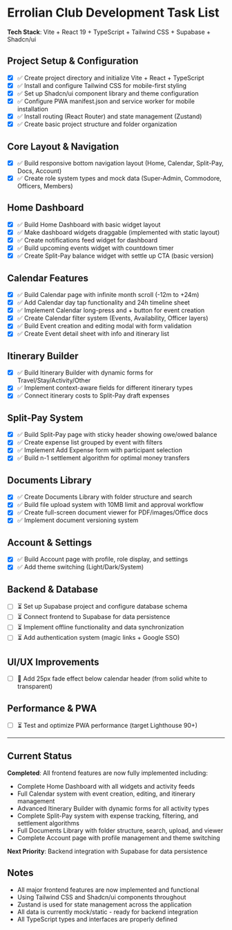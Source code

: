 # Errolian Club Development Task List

**Tech Stack**: Vite + React 19 + TypeScript + Tailwind CSS + Supabase + Shadcn/ui

## Project Setup & Configuration
- [x] ✅ Create project directory and initialize Vite + React + TypeScript
- [x] ✅ Install and configure Tailwind CSS for mobile-first styling
- [x] ✅ Set up Shadcn/ui component library and theme configuration
- [x] ✅ Configure PWA manifest.json and service worker for mobile installation
- [x] ✅ Install routing (React Router) and state management (Zustand)
- [x] ✅ Create basic project structure and folder organization

## Core Layout & Navigation
- [x] ✅ Build responsive bottom navigation layout (Home, Calendar, Split-Pay, Docs, Account)
- [x] ✅ Create role system types and mock data (Super-Admin, Commodore, Officers, Members)

## Home Dashboard
- [x] ✅ Build Home Dashboard with basic widget layout
- [x] ✅ Make dashboard widgets draggable (implemented with static layout)
- [x] ✅ Create notifications feed widget for dashboard
- [x] ✅ Build upcoming events widget with countdown timer
- [x] ✅ Create Split-Pay balance widget with settle up CTA (basic version)

## Calendar Features
- [x] ✅ Build Calendar page with infinite month scroll (-12m to +24m)
- [x] ✅ Add Calendar day tap functionality and 24h timeline sheet
- [x] ✅ Implement Calendar long-press and + button for event creation
- [x] ✅ Create Calendar filter system (Events, Availability, Officer layers)
- [x] ✅ Build Event creation and editing modal with form validation
- [x] ✅ Create Event detail sheet with info and itinerary list

## Itinerary Builder
- [x] ✅ Build Itinerary Builder with dynamic forms for Travel/Stay/Activity/Other
- [x] ✅ Implement context-aware fields for different itinerary types
- [x] ✅ Connect itinerary costs to Split-Pay draft expenses

## Split-Pay System
- [x] ✅ Build Split-Pay page with sticky header showing owe/owed balance
- [x] ✅ Create expense list grouped by event with filters
- [x] ✅ Implement Add Expense form with participant selection
- [x] ✅ Build n-1 settlement algorithm for optimal money transfers

## Documents Library
- [x] ✅ Create Documents Library with folder structure and search
- [x] ✅ Build file upload system with 10MB limit and approval workflow
- [x] ✅ Create full-screen document viewer for PDF/images/Office docs
- [x] ✅ Implement document versioning system

## Account & Settings
- [x] ✅ Build Account page with profile, role display, and settings
- [x] ✅ Add theme switching (Light/Dark/System)

## Backend & Database
- [ ] ⏳ Set up Supabase project and configure database schema
- [ ] ⏳ Connect frontend to Supabase for data persistence
- [ ] ⏳ Implement offline functionality and data synchronization
- [ ] ⏳ Add authentication system (magic links + Google SSO)

## UI/UX Improvements
- [ ] 📝 Add 25px fade effect below calendar header (from solid white to transparent)

## Performance & PWA
- [ ] ⏳ Test and optimize PWA performance (target Lighthouse 90+)

---

## Current Status
**Completed**: All frontend features are now fully implemented including:
- Complete Home Dashboard with all widgets and activity feeds
- Full Calendar system with event creation, editing, and itinerary management
- Advanced Itinerary Builder with dynamic forms for all activity types
- Complete Split-Pay system with expense tracking, filtering, and settlement algorithms
- Full Documents Library with folder structure, search, upload, and viewer
- Complete Account page with profile management and theme switching

**Next Priority**: Backend integration with Supabase for data persistence

## Notes
- All major frontend features are now implemented and functional
- Using Tailwind CSS and Shadcn/ui components throughout
- Zustand is used for state management across the application
- All data is currently mock/static - ready for backend integration
- All TypeScript types and interfaces are properly defined